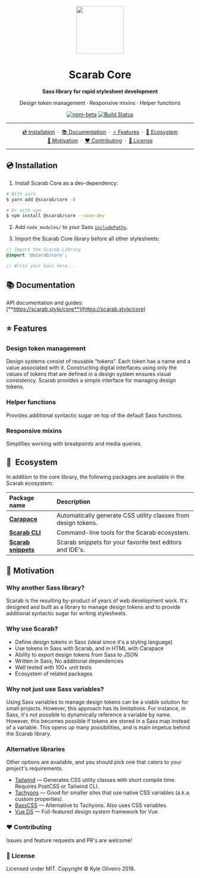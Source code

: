 <div align="center" style="text-align:center;">
<img src="https://raw.githubusercontent.com/kyleoliveiro/scarab-core/v7/scarab-logo.svg?sanitize=true" width="128">
<h1>Scarab Core</h1>
<strong>Sass library for rapid stylesheet development</strong>

Design token management · Responsive mixins · Helper functions

[![npm-beta](https://img.shields.io/npm/v/@scarab/core/master.svg)](https://www.npmjs.com/package/@scarab/core)
[![Build Status](https://travis-ci.org/kyleoliveiro/scarab-core.svg)](ttps://travis-ci.org/kyleoliveiro/scarab-core.svg) 

---

[💿 Installation](#installation)&ensp;·&ensp;[📚 Documentation](#documentation)&ensp;·&ensp;[⭐️ Features](#features)&ensp;·&ensp;[🍃 Ecosystem](#ecosystem)
<br>
[🎉 Motivation](#motivation)&ensp;·&ensp;[❤️ Contributing](#contributing)&ensp;·&ensp;[📃️ License](#license)
</div>

---

## 💿 Installation
1. Install Scarab Core as a dev-dependency:

```bash
# With yarn
$ yarn add @scarab/core -D

# Or with npm
$ npm install @scarab/core --save-dev
```

2. Add `node_modules/` to your Sass [`includePaths`](https://github.com/sass/node-sass#includepaths).

3. Import the Scarab Core library before all other stylesheets:

```scss
// Import the Scarab Library
@import '@scarab/core';

// Write your Sass here...
```


## 📚 Documentation
API documentation and guides:<br>
[**https://scarab.style/core**](https://scarab.style/core)

## ⭐️ Features

### Design token management

Design systems consist of reusable “tokens”. Each token has a name and a value associated with it. Constructing digital interfaces using only the values of tokens that are defined in a design system ensures visual consistency. Scarab provides a simple interface for managing design tokens.

### Helper functions
Provides additional syntactic sugar on top of the default Sass functions.


### Responsive mixins
Simplifies working with breakpoints and media queries.

## 🍃 Ecosystem

In addition to the core library, the following packages are available in the Scarab ecosystem:

| Package name | Description |
| :-- | :-- |
| [**Carapace**](https://github.com/kyleoliveiro/scarab-carapace.git) | Automatically generate CSS utility classes from design tokens. |
| [**Scarab CLI**](https://github.com/kyleoliveiro/scarab-cli.git) | Command-line tools for the Scarab ecosystem. |
| [**Scarab snippets**](https://github.com/kyleoliveiro/scarab-snippets.git) | Scarab snippets for your favorite text editors and IDE's. |

## 🎉 Motivation

### Why another Sass library?
Scarab is the resulting by-product of years of web development work. It's designed and built as a library to manage design tokens and to provide additional syntactic sugar for writing stylesheets.

### Why use Scarab?

- Define design tokens in Sass (ideal since it's a styling language)
- Use tokens in Sass with Scarab, and in HTML with Carapace
- Ability to export design tokens from Sass to JSON
- Written in Sass; No additional dependencies
- Well tested with 100+ unit tests
- Ecosystem of related packages

### Why not just use Sass variables?
Using Sass variables to manage design tokens can be a viable solution for small projects. However, this approach has its limitations. For instance, in Sass, it's not possible to dynamically reference a variable by name. However, this becomes possible if tokens are stored in a Sass map instead of a variable. This opens up many possibilities, and is main impetus behind the Scarab library.

### Alternative libraries
Other options are available, and you should pick one that caters to your project's requirements.

- [Tailwind](https://tailwindcss.com/) — Generates CSS utility classes with short compile time. Requires PostCSS or Tailwind CLI.
- [Tachyons](https://tachyons.io/) — Good for smaller sites that use native CSS variables (a.k.a. custom properties).
- [BassCSS](http://basscss.com/) — Alternative to Tachyons. Also uses CSS variables.
- [Vue DS](https://vueds.com) — Full-featured design system framework for Vue.

### ❤️ Contributing
Issues and feature requests and PR's are welcome!

### 📃️ License
Licensed under MIT. Copyright &copy; Kyle Oliveiro 2018.
